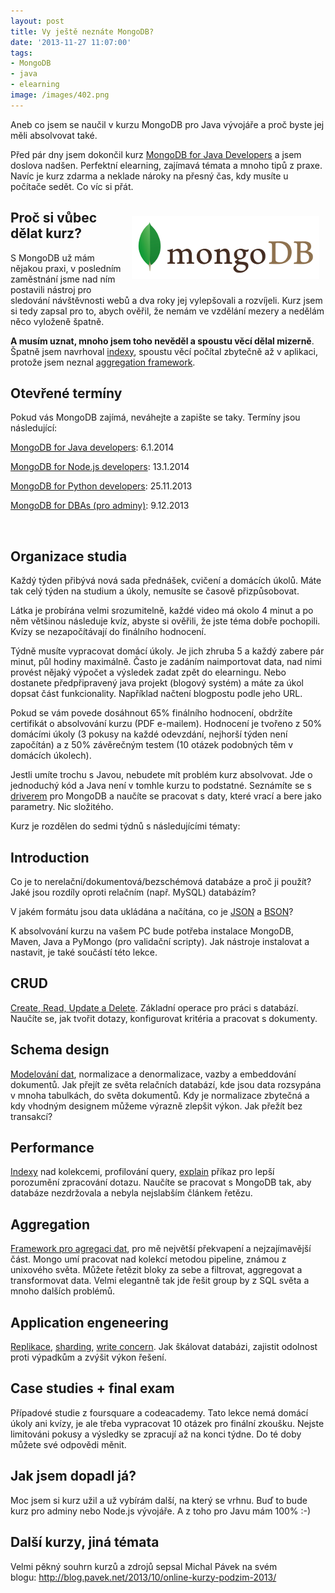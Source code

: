 ```yaml
---
layout: post
title: Vy ještě neznáte MongoDB?
date: '2013-11-27 11:07:00'
tags:
- MongoDB
- java
- elearning
image: /images/402.png
---
```

Aneb co jsem se naučil v kurzu MongoDB pro Java vývojáře a proč byste jej měli absolvovat také.

<p>Před pár dny jsem dokončil kurz <a href="https://university.mongodb.com/courses/10gen/M101J/2014_January/about">MongoDB for Java Developers</a> a jsem doslova nadšen. Perfektní elearning, zajímavá témata a mnoho tipů z praxe. Navíc je kurz zdarma a neklade nároky na přesný čas, kdy musíte u počítače sedět. Co víc si přát.</p>
<h2><img style="float: right; margin: 10px;" src="/images/402.png" alt="mongodb" width="300" height="100" /></h2>
<h2>Proč si vůbec dělat kurz?</h2>
<p>S MongoDB už mám nějakou praxi, v posledním zaměstnání jsme nad ním postavili nástroj pro sledování návštěvnosti webů a dva roky jej vylepšovali a rozvíjeli. Kurz jsem si tedy zapsal pro to, abych ověřil, že nemám ve vzdělání mezery a nedělám něco vyloženě špatně.</p>
<p><strong>A musím uznat, mnoho jsem toho nevěděl a spoustu věcí dělal mizerně</strong>. Špatně jsem navrhoval <a href="http://docs.mongodb.org/manual/indexes/">indexy</a>, spoustu věcí počítal zbytečně až v aplikaci, protože jsem neznal <a href="http://docs.mongodb.org/manual/aggregation/">aggregation framework</a>.  </p>
<h2>Otevřené termíny</h2>
<p>Pokud vás MongoDB zajímá, neváhejte a zapište se taky. Termíny jsou následující:</p>
<p><a href="https://university.mongodb.com/courses/10gen/M101J/2014_January/about">MongoDB for Java developers</a>: 6.1.2014</p>
<p><a href="https://university.mongodb.com/courses/10gen/M101JS/2014_January/about">MongoDB for Node.js developers</a>: 13.1.2014</p>
<p><a href="https://university.mongodb.com/courses/10gen/M101P/2013_November/about">MongoDB for Python developers</a>: 25.11.2013</p>
<p><a href="https://university.mongodb.com/courses/10gen/M102/2013_December/about">MongoDB for DBAs (pro adminy)</a>: 9.12.2013</p>
<p> </p>
<h2>Organizace studia</h2>
<p>Každý týden přibývá nová sada přednášek, cvičení a domácích úkolů. Máte tak celý týden na studium a úkoly, nemusíte se časově přizpůsobovat.</p>
<p>Látka je probírána velmi srozumitelně, každé video má okolo 4 minut a po něm většinou následuje kvíz, abyste si ověřili, že jste téma dobře pochopili. Kvízy se nezapočítávají do finálního hodnocení.</p>
<p>Týdně musíte vypracovat domácí úkoly. Je jich zhruba 5 a každý zabere pár minut, půl hodiny maximálně. Často je zadáním naimportovat data, nad nimi provést nějaký výpočet a výsledek zadat zpět do elearningu. Nebo dostanete předpřipravený java projekt (blogový systém) a máte za úkol dopsat část funkcionality. Například načtení blogpostu podle jeho URL. </p>
<p>Pokud se vám povede dosáhnout 65% finálního hodnocení, obdržíte certifikát o absolvování kurzu (PDF e-mailem). Hodnocení je tvořeno z 50% domácími úkoly (3 pokusy na každé odevzdání, nejhorší týden není započítán) a z 50% závěrečným testem (10 otázek podobných těm v domácích úkolech). </p>
<p>Jestli umíte trochu s Javou, nebudete mít problém kurz absolvovat. Jde o jednoduchý kód a Java není v tomhle kurzu to podstatné. Seznámíte se s <a href="http://docs.mongodb.org/ecosystem/drivers/java/">driverem</a> pro MongoDB a naučíte se pracovat s daty, které vrací a bere jako parametry. Nic složitého.</p>
<p>Kurz je rozdělen do sedmi týdnů s následujícími tématy: </p>
<h2>Introduction</h2>
<p>Co je to nerelační/dokumentová/bezschémová databáze a proč ji použít? Jaké jsou rozdíly oproti relačním (např. MySQL) databázím?</p>
<p>V jakém formátu jsou data ukládána a načítána, co je <a href="http://www.json.org/json-cz.html">JSON</a> a <a href="http://bsonspec.org/">BSON</a>?</p>
<p>K absolvování kurzu na vašem PC bude potřeba instalace MongoDB, Maven, Java a PyMongo (pro validační scripty). Jak nástroje instalovat a nastavit, je také součástí této lekce.</p>
<h2>CRUD</h2>
<p><a href="http://docs.mongodb.org/manual/crud/">Create, Read, Update a Delete</a>. Základní operace pro práci s databází. Naučíte se, jak tvořit dotazy, konfigurovat kritéria a pracovat s dokumenty.</p>
<h2>Schema design</h2>
<p><a href="http://docs.mongodb.org/manual/data-modeling/">Modelování dat</a>, normalizace a denormalizace, vazby a embeddování dokumentů. Jak přejít ze světa relačních databází, kde jsou data rozsypána v mnoha tabulkách, do světa dokumentů. Kdy je normalizace zbytečná a kdy vhodným designem můžeme výrazně zlepšit výkon. Jak přežít bez transakcí?</p>
<h2>Performance</h2>
<p><a href="http://docs.mongodb.org/manual/indexes/">Indexy</a> nad kolekcemi, profilování query, <a href="http://docs.mongodb.org/manual/reference/method/cursor.explain/">explain</a> příkaz pro lepší porozumění zpracování dotazu. Naučíte se pracovat s MongoDB tak, aby databáze nezdržovala a nebyla nejslabším článkem řetězu.</p>
<h2>Aggregation</h2>
<p><a href="http://docs.mongodb.org/manual/aggregation/">Framework pro agregaci dat</a>, pro mě největší překvapení a nejzajímavější část. Mongo umí pracovat nad kolekcí metodou pipeline, známou z unixového světa. Můžete řetězit bloky za sebe a filtrovat, aggregovat a transformovat data. Velmi elegantně tak jde řešit group by z SQL světa a mnoho dalších problémů. </p>
<h2>Application engeneering</h2>
<p><a href="http://docs.mongodb.org/manual/replication/">Replikace</a>, <a href="http://docs.mongodb.org/manual/sharding/">sharding</a>, <a href="http://docs.mongodb.org/manual/core/write-concern/">write concern</a>. Jak škálovat databázi, zajistit odolnost proti výpadkům a zvýšit výkon řešení. </p>
<h2>Case studies + final exam</h2>
<p>Případové studie z foursquare a codeacademy. Tato lekce nemá domácí úkoly ani kvízy, je ale třeba vypracovat 10 otázek pro finální zkoušku. Nejste limitováni pokusy a výsledky se zpracují až na konci týdne. Do té doby můžete své odpovědi měnit.</p>
<h2>Jak jsem dopadl já?</h2>
<p>Moc jsem si kurz užil a už vybírám další, na který se vrhnu. Buď to bude kurz pro adminy nebo Node.js vývojáře. A z toho pro Javu mám 100% :-)</p>
<h2>Další kurzy, jiná témata</h2>
<p>Velmi pěkný souhrn kurzů a zdrojů sepsal Michal Pávek na svém blogu: <a href="http://blog.pavek.net/2013/10/online-kurzy-podzim-2013/">http://blog.pavek.net/2013/10/online-kurzy-podzim-2013/</a></p>

